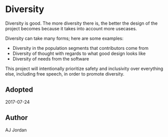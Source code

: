 # Diversity

Diversity is good. The more diversity there is, the better the design
of the project becomes because it takes into account more usecases.

Diversity can take many forms; here are some examples:

* Diversity in the population segments that contributors come from
* Diversity of thought with regards to what good design looks like
* Diversity of needs from the software

This project will intentionally prioritize safety and inclusivity over
everything else, including free speech, in order to promote diversity.

## Adopted

2017-07-24

## Author

AJ Jordan

